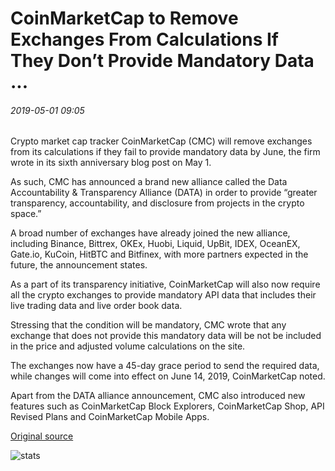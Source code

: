 # CoinMarketCap to Remove Exchanges From Calculations If They Don’t Provide Mandatory Data ...

###### 2019-05-01 09:05

Crypto market cap tracker CoinMarketCap (CMC) will remove exchanges from its calculations if they fail to provide mandatory data by June, the firm wrote in its sixth anniversary blog post on May 1.

As such, CMC has announced a brand new alliance called the Data Accountability & Transparency Alliance (DATA) in order to provide “greater transparency, accountability, and disclosure from projects in the crypto space.”

A broad number of exchanges have already joined the new alliance, including Binance, Bittrex, OKEx, Huobi, Liquid, UpBit, IDEX, OceanEX, Gate.io, KuCoin, HitBTC and Bitfinex, with more partners expected in the future, the announcement states.

As a part of its transparency initiative, CoinMarketCap will also now require all the crypto exchanges to provide mandatory API data that includes their live trading data and live order book data.

Stressing that the condition will be mandatory, CMC wrote that any exchange that does not provide this mandatory data will be not be included in the price and adjusted volume calculations on the site.

The exchanges now have a 45-day grace period to send the required data, while changes will come into effect on June 14, 2019, CoinMarketCap noted.

Apart from the DATA alliance announcement, CMC also introduced new features such as CoinMarketCap Block Explorers, CoinMarketCap Shop, API Revised Plans and CoinMarketCap Mobile Apps.

[Original source](https://cointelegraph.com/news/coinmarketcap-to-remove-exchanges-from-calculations-if-they-dont-provide-mandatory-data)

![stats](https://c.statcounter.com/11760860/0/a89fa40b/1/ "stats")